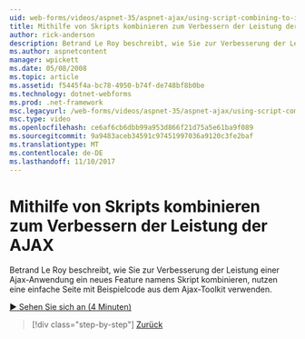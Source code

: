 ```yaml
---
uid: web-forms/videos/aspnet-35/aspnet-ajax/using-script-combining-to-improve-ajax-performance
title: Mithilfe von Skripts kombinieren zum Verbessern der Leistung der AJAX | Microsoft Docs
author: rick-anderson
description: Betrand Le Roy beschreibt, wie Sie zur Verbesserung der Leistung einer Ajax-Anwendung mit einem neuen Feature Skript kombinieren, nutzen eine einfache Seite mit Samp...
ms.author: aspnetcontent
manager: wpickett
ms.date: 05/08/2008
ms.topic: article
ms.assetid: f5445f4a-bc78-4950-b74f-de748bf8b0be
ms.technology: dotnet-webforms
ms.prod: .net-framework
msc.legacyurl: /web-forms/videos/aspnet-35/aspnet-ajax/using-script-combining-to-improve-ajax-performance
msc.type: video
ms.openlocfilehash: ce6af6cb6dbb99a953d866f21d75a5e61ba9f089
ms.sourcegitcommit: 9a9483aceb34591c97451997036a9120c3fe2baf
ms.translationtype: MT
ms.contentlocale: de-DE
ms.lasthandoff: 11/10/2017
---
```

<a name="using-script-combining-to-improve-ajax-performance"></a>Mithilfe von Skripts kombinieren zum Verbessern der Leistung der AJAX
====================
Betrand Le Roy beschreibt, wie Sie zur Verbesserung der Leistung einer Ajax-Anwendung ein neues Feature namens Skript kombinieren, nutzen eine einfache Seite mit Beispielcode aus dem Ajax-Toolkit verwenden.

[&#9654; Sehen Sie sich an (4 Minuten)](https://channel9.msdn.com/Blogs/ASP-NET-Site-Videos/using-script-combining-to-improve-ajax-performance)

>[!div class="step-by-step"]
[Zurück](introduction-to-aspnet-ajax-history.md)
